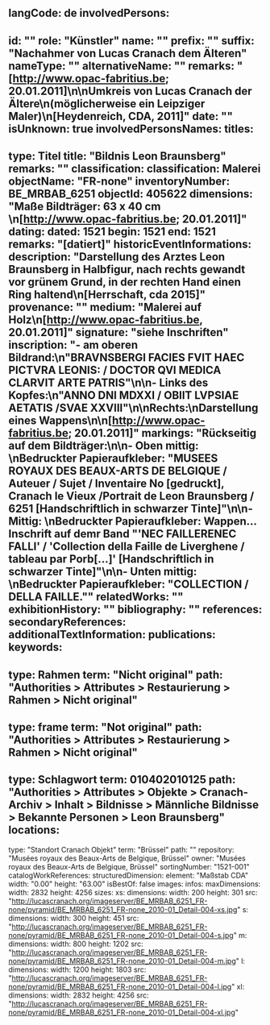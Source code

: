 langCode: de
involvedPersons: 
 - 
   id: ""
  role: "Künstler"
  name: ""
  prefix: ""
  suffix: "Nachahmer von Lucas Cranach dem Älteren"
  nameType: ""
  alternativeName: ""
  remarks: "[http://www.opac-fabritius.be; 20.01.2011]\n\nUmkreis von Lucas Cranach der Ältere\n(möglicherweise ein Leipziger Maler)\n[Heydenreich, CDA, 2011]"
  date: ""
  isUnknown: true
involvedPersonsNames: 
titles: 
 - 
   type: Titel
  title: "Bildnis Leon Braunsberg"
  remarks: ""
classification: 
 classification: Malerei
objectName: "FR-none"
inventoryNumber: BE_MRBAB_6251
objectId: 405622
dimensions: "Maße Bildträger: 63 x 40 cm \n[http://www.opac-fabritius.be; 20.01.2011]"
dating: 
 dated: 1521
 begin: 1521
 end: 1521
 remarks: "[datiert]"
 historicEventInformations: 
description: "Darstellung des Arztes Leon Braunsberg in Halbfigur, nach rechts gewandt vor grünem Grund, in der rechten Hand einen Ring haltend\n[Herrschaft, cda 2015]"
provenance: ""
medium: "Malerei auf Holz\n[http://www.opac-fabritius.be, 20.01.2011]"
signature: "siehe Inschriften"
inscription: "- am oberen Bildrand:\n\"BRAVNSBERGI FACIES FVIT HAEC PICTVRA LEONIS: / DOCTOR QVI MEDICA CLARVIT ARTE PATRIS\"\n\n- Links des Kopfes:\n\"ANNO DNI MDXXI / OBIIT LVPSIAE AETATIS /SVAE XXVIII\"\n\nRechts:\nDarstellung eines Wappens\n\n[http://www.opac-fabritius.be; 20.01.2011]"
markings: "Rückseitig auf dem Bildträger:\n\n- Oben mittig: \nBedruckter Papieraufkleber: \"MUSEES ROYAUX DES BEAUX-ARTS DE BELGIQUE / Auteuer / Sujet / Inventaire No [gedruckt], Cranach le Vieux /Portrait de Leon Braunsberg / 6251 [Handschriftlich in schwarzer Tinte]\"\n\n- Mittig: \nBedruckter Papieraufkleber: Wappen... Inschrift auf demr Band \"'NEC FAILLERENEC FALLI' / 'Collection della Faille de Liverghene / tableau par Porb[...]' [Handschriftlich in schwarzer Tinte]\"\n\n- Unten mittig: \nBedruckter Papieraufkleber: \"COLLECTION / DELLA FAILLE.\""
relatedWorks: ""
exhibitionHistory: ""
bibliography: ""
references: 
secondaryReferences: 
additionalTextInformation: 
publications: 
keywords: 
 - 
   type: Rahmen
  term: "Nicht original"
  path: "Authorities > Attributes > Restaurierung > Rahmen > Nicht original"
 - 
   type: frame
  term: "Not original"
  path: "Authorities > Attributes > Restaurierung > Rahmen > Nicht original"
 - 
   type: Schlagwort
  term: 010402010125
  path: "Authorities > Attributes > Objekte > Cranach-Archiv > Inhalt > Bildnisse > Männliche Bildnisse > Bekannte Personen > Leon Braunsberg"
locations: 
 - 
   type: "Standort Cranach Objekt"
  term: "Brüssel"
  path: ""
repository: "Musées royaux des Beaux-Arts de Belgique, Brüssel"
owner: "Musées royaux des Beaux-Arts de Belgique, Brüssel"
sortingNumber: "1521-001"
catalogWorkReferences: 
structuredDimension: 
 element: "Maßstab CDA"
 width: "0.00"
 height: "63.00"
isBestOf: false
images: 
 infos: 
  maxDimensions: 
   width: 2832
   height: 4256
 sizes: 
  xs: 
   dimensions: 
    width: 200
    height: 301
   src: "http://lucascranach.org/imageserver/BE_MRBAB_6251_FR-none/pyramid/BE_MRBAB_6251_FR-none_2010-01_Detail-004-xs.jpg"
  s: 
   dimensions: 
    width: 300
    height: 451
   src: "http://lucascranach.org/imageserver/BE_MRBAB_6251_FR-none/pyramid/BE_MRBAB_6251_FR-none_2010-01_Detail-004-s.jpg"
  m: 
   dimensions: 
    width: 800
    height: 1202
   src: "http://lucascranach.org/imageserver/BE_MRBAB_6251_FR-none/pyramid/BE_MRBAB_6251_FR-none_2010-01_Detail-004-m.jpg"
  l: 
   dimensions: 
    width: 1200
    height: 1803
   src: "http://lucascranach.org/imageserver/BE_MRBAB_6251_FR-none/pyramid/BE_MRBAB_6251_FR-none_2010-01_Detail-004-l.jpg"
  xl: 
   dimensions: 
    width: 2832
    height: 4256
   src: "http://lucascranach.org/imageserver/BE_MRBAB_6251_FR-none/pyramid/BE_MRBAB_6251_FR-none_2010-01_Detail-004-xl.jpg"